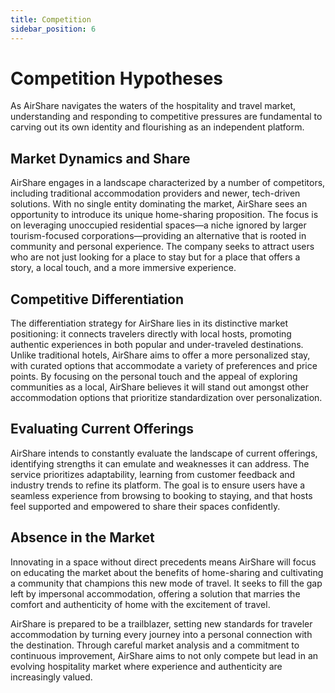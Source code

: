 ```yaml
---
title: Competition
sidebar_position: 6
---
```


# Competition Hypotheses

As AirShare navigates the waters of the hospitality and travel market,
understanding and responding to competitive pressures are fundamental to carving
out its own identity and flourishing as an independent platform.

## Market Dynamics and Share

AirShare engages in a landscape characterized by a number of competitors,
including traditional accommodation providers and newer, tech-driven solutions.
With no single entity dominating the market, AirShare sees an opportunity to
introduce its unique home-sharing proposition. The focus is on leveraging
unoccupied residential spaces—a niche ignored by larger tourism-focused
corporations—providing an alternative that is rooted in community and personal
experience. The company seeks to attract users who are not just looking for a
place to stay but for a place that offers a story, a local touch, and a more
immersive experience.

## Competitive Differentiation

The differentiation strategy for AirShare lies in its distinctive market
positioning: it connects travelers directly with local hosts, promoting
authentic experiences in both popular and under-traveled destinations. Unlike
traditional hotels, AirShare aims to offer a more personalized stay, with
curated options that accommodate a variety of preferences and price points. By
focusing on the personal touch and the appeal of exploring communities as a
local, AirShare believes it will stand out amongst other accommodation options
that prioritize standardization over personalization.

## Evaluating Current Offerings

AirShare intends to constantly evaluate the landscape of current offerings,
identifying strengths it can emulate and weaknesses it can address. The service
prioritizes adaptability, learning from customer feedback and industry trends to
refine its platform. The goal is to ensure users have a seamless experience from
browsing to booking to staying, and that hosts feel supported and empowered to
share their spaces confidently.

## Absence in the Market

Innovating in a space without direct precedents means AirShare will focus on
educating the market about the benefits of home-sharing and cultivating a
community that champions this new mode of travel. It seeks to fill the gap left
by impersonal accommodation, offering a solution that marries the comfort and
authenticity of home with the excitement of travel.

AirShare is prepared to be a trailblazer, setting new standards for traveler
accommodation by turning every journey into a personal connection with the
destination. Through careful market analysis and a commitment to continuous
improvement, AirShare aims to not only compete but lead in an evolving
hospitality market where experience and authenticity are increasingly valued.
